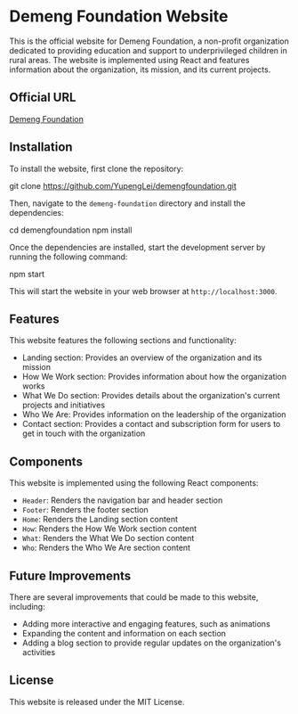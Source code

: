 # Demeng Foundation Website

This is the official website for Demeng Foundation, a non-profit organization dedicated to providing education and support to underprivileged children in rural areas. The website is implemented using React and features information about the organization, its mission, and its current projects.

## Official URL
[Demeng Foundation](https://demengfoundation.org/)

## Installation

To install the website, first clone the repository:

git clone https://github.com/YupengLei/demengfoundation.git


Then, navigate to the `demeng-foundation` directory and install the dependencies:

cd demengfoundation
npm install


Once the dependencies are installed, start the development server by running the following command:

npm start


This will start the website in your web browser at `http://localhost:3000`.

## Features

This website features the following sections and functionality:

- Landing section: Provides an overview of the organization and its mission
- How We Work section: Provides information about how the organization works
- What We Do section: Provides details about the organization's current projects and initiatives
- Who We Are: Provides information on the leadership of the organization
- Contact section: Provides a contact and subscription form for users to get in touch with the organization

## Components

This website is implemented using the following React components:

- `Header`: Renders the navigation bar and header section
- `Footer`: Renders the footer section 
- `Home`: Renders the Landing section content
- `How`: Renders the How We Work section content
- `What`: Renders the What We Do section content
- `Who`: Renders the Who We Are section content


## Future Improvements

There are several improvements that could be made to this website, including:

- Adding more interactive and engaging features, such as animations
- Expanding the content and information on each section
- Adding a blog section to provide regular updates on the organization's activities

## License

This website is released under the MIT License. 
